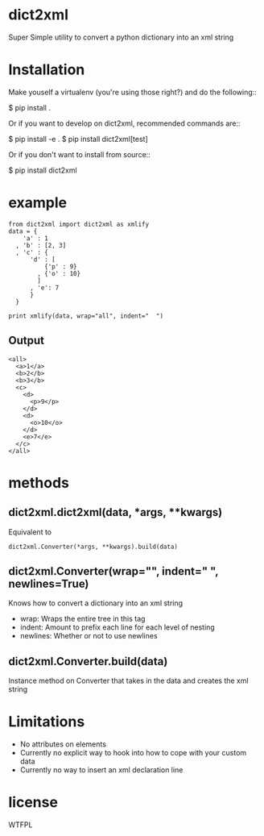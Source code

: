 dict2xml
========

Super Simple utility to convert a python dictionary into an xml string

Installation
============

Make youself a virtualenv (you're using those right?) and do the following::

  $ pip install .

Or if you want to develop on dict2xml, recommended commands are::

  $ pip install -e .
  $ pip install dict2xml[test]
 
Or if you don't want to install from source::

  $ pip install dict2xml

example
=======

    from dict2xml import dict2xml as xmlify
    data = {
        'a' : 1
      , 'b' : [2, 3]
      , 'c' : {
          'd' : [
              {'p' : 9}
            , {'o' : 10}
            ]
          , 'e': 7
          }
      }
      
    print xmlify(data, wrap="all", indent="  ")

Output
------

    <all>
      <a>1</a>
      <b>2</b>
      <b>3</b>
      <c>
        <d>
          <p>9</p>
        </d>
        <d>
          <o>10</o>
        </d>
        <e>7</e>
      </c>
    </all>

methods
=======

dict2xml.dict2xml(data, *args, **kwargs)
----------------------------------------

Equivalent to
  
    dict2xml.Converter(*args, **kwargs).build(data)

dict2xml.Converter(wrap="", indent="  ", newlines=True)
-------------------------------------------------------

Knows how to convert a dictionary into an xml string

 * wrap: Wraps the entire tree in this tag
 * indent: Amount to prefix each line for each level of nesting
 * newlines: Whether or not to use newlines

dict2xml.Converter.build(data)
------------------------------

Instance method on Converter that takes in the data and creates the xml string

Limitations
===========

 * No attributes on elements
 * Currently no explicit way to hook into how to cope with your custom data
 * Currently no way to insert an xml declaration line

license
=======

WTFPL
